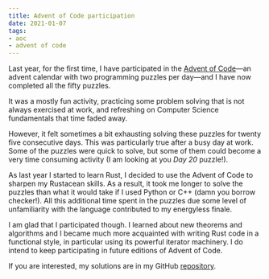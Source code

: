 ```yaml
---
title: Advent of Code participation
date: 2021-01-07
tags:
- aoc
- advent of code
---
```


Last year, for the first time, I have participated in the [Advent of
Code]—an advent calendar with two programming puzzles per day—and I have
now completed all the fifty puzzles.

It was a mostly fun activity, practicing some problem solving that is
not always exercised at work, and refreshing on Computer Science
fundamentals that time faded away.

However, it felt sometimes a bit exhausting solving these puzzles for twenty
five consecutive days. This was particularly true after a busy day at work.
Some of the puzzles were quick to solve, but some of them could become a very
time consuming activity (I am looking at you _Day 20_ puzzle!).

As last year I started to learn Rust, I decided to use the Advent of Code to
sharpen my Rustacean skills. As a result, it took me longer to solve the
puzzles than what it would take if I used Python or C++ (damn you borrow
checker!). All this additional time spent in the puzzles due some level of
unfamiliarity with the language contributed to my energyless finale.

I am glad that I participated though. I learned about new theorems and
algorithms and I became much more acquainted with writing Rust code in a
functional style, in particular using its powerful iterator machinery.
I do intend to keep participating in future editions of Advent of Code.

If you are interested, my solutions are in my GitHub
[repository][aoc-2020-repo].

[Advent of Code]: https://adventofcode.com/
[aoc-2020-repo]: https://github.com/tacgomes/advent-of-code-2020
